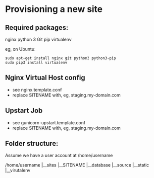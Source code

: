 Provisioning a new site
=======================

## Required packages:

nginx
python 3
Git
pip
virtualenv

eg, on Ubuntu:

	sudo apt-get install nginx git python3 python3-pip
	sudo pip3 install virtualenv

## Nginx Virtual Host config

* see nginx.template.conf
* replace SITENAME with, eg, staging.my-domain.com

## Upstart Job

* see gunicorn-upstart.template.conf
* replace SITENAME with, eg, staging.my-domain.com

## Folder structure:
Assume we have a user account at /home/username

/home/username
|__sites
    |__SITENAME
	  |__database
	  |__source
	  |__static
	  |__virutalenv
